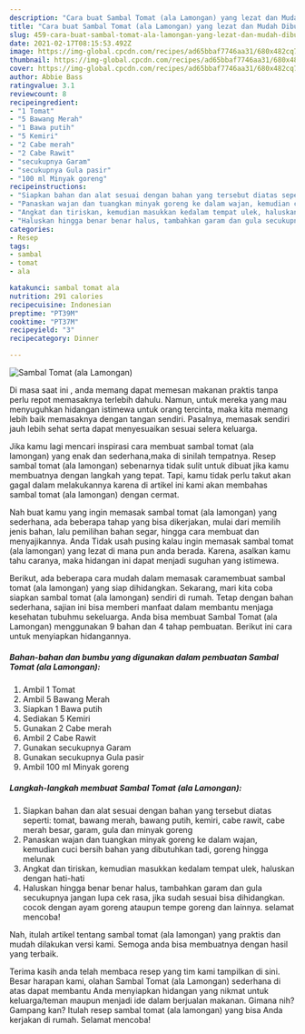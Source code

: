 ```yaml
---
description: "Cara buat Sambal Tomat (ala Lamongan) yang lezat dan Mudah Dibuat"
title: "Cara buat Sambal Tomat (ala Lamongan) yang lezat dan Mudah Dibuat"
slug: 459-cara-buat-sambal-tomat-ala-lamongan-yang-lezat-dan-mudah-dibuat
date: 2021-02-17T08:15:53.492Z
image: https://img-global.cpcdn.com/recipes/ad65bbaf7746aa31/680x482cq70/sambal-tomat-ala-lamongan-foto-resep-utama.jpg
thumbnail: https://img-global.cpcdn.com/recipes/ad65bbaf7746aa31/680x482cq70/sambal-tomat-ala-lamongan-foto-resep-utama.jpg
cover: https://img-global.cpcdn.com/recipes/ad65bbaf7746aa31/680x482cq70/sambal-tomat-ala-lamongan-foto-resep-utama.jpg
author: Abbie Bass
ratingvalue: 3.1
reviewcount: 8
recipeingredient:
- "1 Tomat"
- "5 Bawang Merah"
- "1 Bawa putih"
- "5 Kemiri"
- "2 Cabe merah"
- "2 Cabe Rawit"
- "secukupnya Garam"
- "secukupnya Gula pasir"
- "100 ml Minyak goreng"
recipeinstructions:
- "Siapkan bahan dan alat sesuai dengan bahan yang tersebut diatas seperti: tomat, bawang merah, bawang putih, kemiri, cabe rawit, cabe merah besar, garam, gula dan minyak goreng"
- "Panaskan wajan dan tuangkan minyak goreng ke dalam wajan, kemudian cuci bersih bahan yang dibutuhkan tadi, goreng hingga melunak"
- "Angkat dan tiriskan, kemudian masukkan kedalam tempat ulek, haluskan dengan hati-hati"
- "Haluskan hingga benar benar halus, tambahkan garam dan gula secukupnya jangan lupa cek rasa, jika sudah sesuai bisa dihidangkan. cocok dengan ayam goreng ataupun tempe goreng dan lainnya. selamat mencoba!"
categories:
- Resep
tags:
- sambal
- tomat
- ala

katakunci: sambal tomat ala 
nutrition: 291 calories
recipecuisine: Indonesian
preptime: "PT39M"
cooktime: "PT37M"
recipeyield: "3"
recipecategory: Dinner

---
```



![Sambal Tomat (ala Lamongan)](https://img-global.cpcdn.com/recipes/ad65bbaf7746aa31/680x482cq70/sambal-tomat-ala-lamongan-foto-resep-utama.jpg)

Di masa  saat ini , anda memang dapat memesan makanan praktis tanpa perlu repot memasaknya terlebih dahulu. Namun, untuk mereka yang mau menyuguhkan hidangan istimewa untuk orang tercinta, maka kita memang lebih baik memasaknya dengan tangan sendiri. Pasalnya, memasak sendiri jauh lebih sehat serta dapat menyesuaikan sesuai selera keluarga.

Jika kamu lagi mencari inspirasi cara membuat sambal tomat (ala lamongan) yang enak dan sederhana,maka di sinilah tempatnya. Resep sambal tomat (ala lamongan)  sebenarnya tidak sulit untuk dibuat jika kamu membuatnya dengan langkah yang tepat. Tapi, kamu tidak perlu takut akan gagal dalam melakukannya 
karena di artikel ini kami akan membahas sambal tomat (ala lamongan) dengan cermat.  



Nah buat kamu yang ingin memasak sambal tomat (ala lamongan) yang sederhana, ada beberapa tahap yang bisa dikerjakan, mulai dari memilih jenis bahan, lalu pemilihan bahan segar, hingga cara membuat dan menyajikannya. Anda Tidak usah pusing kalau ingin memasak sambal tomat (ala lamongan) yang lezat di mana pun anda berada. Karena, asalkan kamu  tahu caranya, maka hidangan ini dapat menjadi suguhan yang istimewa.

Berikut, ada beberapa cara mudah dalam memasak caramembuat sambal tomat (ala lamongan) yang siap dihidangkan. Sekarang, mari kita coba siapkan sambal tomat (ala lamongan) sendiri di rumah. Tetap dengan bahan sederhana, sajian ini bisa memberi manfaat dalam membantu menjaga kesehatan tubuhmu sekeluarga. Anda bisa membuat Sambal Tomat (ala Lamongan) menggunakan 9 bahan dan 4 tahap pembuatan. Berikut ini cara untuk menyiapkan hidangannya.

<!--inarticleads1-->

##### Bahan-bahan dan bumbu yang digunakan dalam pembuatan Sambal Tomat (ala Lamongan):

1. Ambil 1 Tomat
1. Ambil 5 Bawang Merah
1. Siapkan 1 Bawa putih
1. Sediakan 5 Kemiri
1. Gunakan 2 Cabe merah
1. Ambil 2 Cabe Rawit
1. Gunakan secukupnya Garam
1. Gunakan secukupnya Gula pasir
1. Ambil 100 ml Minyak goreng




<!--inarticleads2-->

##### Langkah-langkah membuat Sambal Tomat (ala Lamongan):

1. Siapkan bahan dan alat sesuai dengan bahan yang tersebut diatas seperti: tomat, bawang merah, bawang putih, kemiri, cabe rawit, cabe merah besar, garam, gula dan minyak goreng
1. Panaskan wajan dan tuangkan minyak goreng ke dalam wajan, kemudian cuci bersih bahan yang dibutuhkan tadi, goreng hingga melunak
1. Angkat dan tiriskan, kemudian masukkan kedalam tempat ulek, haluskan dengan hati-hati
1. Haluskan hingga benar benar halus, tambahkan garam dan gula secukupnya jangan lupa cek rasa, jika sudah sesuai bisa dihidangkan. cocok dengan ayam goreng ataupun tempe goreng dan lainnya. selamat mencoba!




Nah, itulah artikel tentang  sambal tomat (ala lamongan)  yang praktis dan mudah dilakukan versi kami. Semoga anda bisa membuatnya dengan hasil yang terbaik. 

Terima kasih anda telah membaca resep yang tim kami tampilkan di sini. Besar harapan kami, olahan  Sambal Tomat (ala Lamongan) sederhana di atas dapat membantu Anda menyiapkan hidangan yang nikmat untuk keluarga/teman maupun menjadi ide dalam berjualan makanan. Gimana nih? Gampang kan? Itulah resep sambal tomat (ala lamongan) yang bisa Anda kerjakan di rumah. Selamat mencoba!


